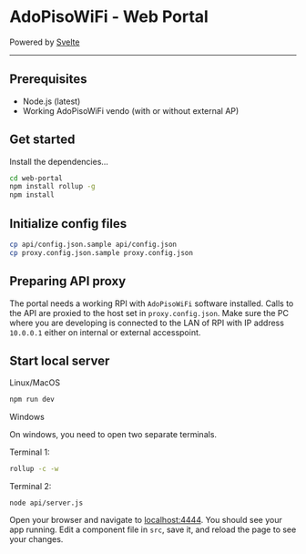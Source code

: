 # AdoPisoWiFi - Web Portal

Powered by [Svelte](https://svelte.technology)

---

## Prerequisites
 - Node.js (latest)
 - Working AdoPisoWiFi vendo (with or without external AP)

## Get started

Install the dependencies...

```bash
cd web-portal
npm install rollup -g
npm install
```

## Initialize config files

```bash
cp api/config.json.sample api/config.json
cp proxy.config.json.sample proxy.config.json
```

## Preparing API proxy

The portal needs a working RPI with `AdoPisoWiFi` software installed. Calls to the API are proxied to the host set in `proxy.config.json`. Make sure the PC where you are developing is connected to the LAN of RPI with IP address `10.0.0.1` either on internal or external accesspoint.

## Start local server

Linux/MacOS
```bash
npm run dev
```

Windows

On windows, you need to open two separate terminals.

Terminal 1:
```bash
rollup -c -w
```

Terminal 2:
```
node api/server.js
```

Open your browser and navigate to [localhost:4444](http://localhost:4444). You should see your app running. Edit a component file in `src`, save it, and reload the page to see your changes.



